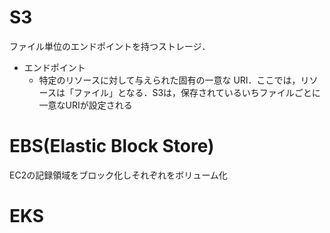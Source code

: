 # S3
ファイル単位のエンドポイントを持つストレージ．  

- エンドポイント
  - 特定のリソースに対して与えられた固有の一意な URI．ここでは，リソースは「ファイル」となる．S3は，保存されているいちファイルごとに一意なURIが設定される

# EBS(Elastic Block Store)
EC2の記録領域をブロック化しそれぞれをボリューム化
# EKS
